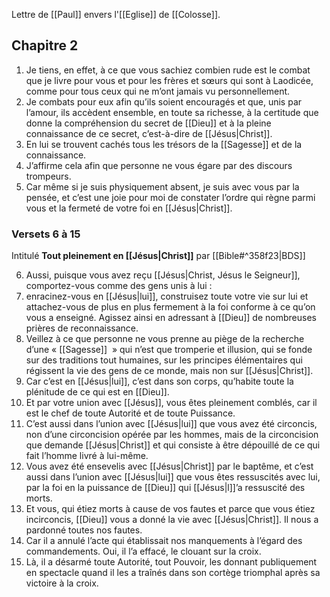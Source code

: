 Lettre de [[Paul]] envers l'[[Eglise]] de [[Colosse]].
## Chapitre 2
1) Je tiens, en effet, à ce que vous sachiez combien rude est le combat que je livre pour vous et pour les frères et sœurs qui sont à Laodicée, comme pour tous ceux qui ne m’ont jamais vu personnellement.
2) Je combats pour eux afin qu’ils soient encouragés et que, unis par l’amour, ils accèdent ensemble, en toute sa richesse, à la certitude que donne la compréhension du secret de [[Dieu]] et à la pleine connaissance de ce secret, c’est-à-dire de [[Jésus|Christ]].
3) En lui se trouvent cachés tous les trésors de la [[Sagesse]] et de la connaissance.
4) J’affirme cela afin que personne ne vous égare par des discours trompeurs.
5) Car même si je suis physiquement absent, je suis avec vous par la pensée, et c’est une joie pour moi de constater l’ordre qui règne parmi vous et la fermeté de votre foi en [[Jésus|Christ]].
### Versets 6 à 15
Intitulé **Tout pleinement en [[Jésus|Christ]]** par [[Bible#^358f23|BDS]]

6) Aussi, puisque vous avez reçu [[Jésus|Christ, Jésus le Seigneur]], comportez-vous comme des gens unis à lui :
7) enracinez-vous en [[Jésus|lui]], construisez toute votre vie sur lui et attachez-vous de plus en plus fermement à la foi conforme à ce qu’on vous a enseigné. Agissez ainsi en adressant à [[Dieu]] de nombreuses prières de reconnaissance.
8) Veillez à ce que personne ne vous prenne au piège de la recherche d’une « [[Sagesse]]  » qui n’est que tromperie et illusion, qui se fonde sur des traditions tout humaines, sur les principes élémentaires qui régissent la vie des gens de ce monde, mais non sur [[Jésus|Christ]].
9) Car c’est en [[Jésus|lui]], c’est dans son corps, qu’habite toute la plénitude de ce qui est en [[Dieu]].
10) Et par votre union avec [[Jésus]], vous êtes pleinement comblés, car il est le chef de toute Autorité et de toute Puissance.
11) C’est aussi dans l’union avec [[Jésus|lui]] que vous avez été circoncis, non d’une circoncision opérée par les hommes, mais de la circoncision que demande [[Jésus|Christ]] et qui consiste à être dépouillé de ce qui fait l’homme livré à lui-même.
12) Vous avez été ensevelis avec [[Jésus|Christ]] par le baptême, et c’est aussi dans l’union avec [[Jésus|lui]] que vous êtes ressuscités avec lui, par la foi en la puissance de [[Dieu]] qui [[Jésus|l]]’a ressuscité des morts.
13) Et vous, qui étiez morts à cause de vos fautes et parce que vous étiez incirconcis, [[Dieu]] vous a donné la vie avec [[Jésus|Christ]].
    Il nous a pardonné
    toutes nos fautes.
14) Car il a annulé
    l’acte qui établissait
    nos manquements
    à l’égard des commandements.
    Oui, il l’a effacé,
    le clouant sur la croix.
15) Là, il a désarmé
    toute Autorité, tout Pouvoir,
    les donnant publiquement en spectacle
    quand il les a traînés
    dans son cortège triomphal
    après sa victoire à la croix.